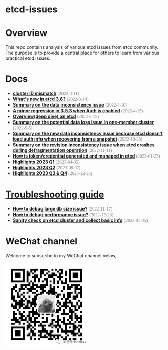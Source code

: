 etcd-issues 
======
# Overview
This repo contains analysis of various etcd issues from etcd community. The purpose is to provide a central place for others to learn from various practical etcd issues.

# Docs
- **[cluster ID mismatch](docs/cluster_id_mismatch.md)** <span style="color: #808080; font-family: Babas; font-size: 1em;">(2022-3-11)</span>
- **[What's new in etcd 3.6?](docs/what_is_new_in_etcd_3_6.md)** <span style="color: #808080; font-family: Babas; font-size: 1em;">(2022-3-14)</span>
- **[Summary on the data inconsistency issue](issues/13766)** <span style="color: #808080; font-family: Babas; font-size: 1em;">(2022-4-10)</span>
- **[A minor regression in 3.5.3 when Auth is enabled](issues/13937)** <span style="color: #808080; font-family: Babas; font-size: 1em;">(2022-4-15)</span>
- **[Overview(deep dive) on etcd](docs/cncf_storage_tag_etcd.md)** <span style="color: #808080; font-family: Babas; font-size: 1em;">(2022-6-15)</span>
- **[Summary on the potential data loss issue in one-member cluster](issues/14370)** <span style="color: #808080; font-family: Babas; font-size: 1em;">(2022-9-5)</span>
- **[Summary on the new data inconsistency issue because etcd doesn't load auth info when recovering from a snapshot](issues/14571)** <span style="color: #808080; font-family: Babas; font-size: 1em;">(2022-10-28)</span>
- **[Summary on the revision inconsistency issue when etcd crashes during defragmentation operation](issues/revision_inconsistency)** <span style="color: #808080; font-family: Babas; font-size: 1em;">(2022-11-11)</span>
- **[How is token/credential generated and managed in etcd](docs/token_management.md)** <span style="color: #808080; font-family: Babas; font-size: 1em;">(2023-01-23)</span>
- **[Highlights 2023 Q1](docs/highlights_2023_q1.md)** <span style="color: #808080; font-family: Babas; font-size: 1em;">(2023-04-05)</span>
- **[Highlights 2023 Q2](docs/highlights_2023_q2.md)** <span style="color: #808080; font-family: Babas; font-size: 1em;">(2023-08-07)</span>
- **[Highlights 2023 Q3 & Q4](docs/highlights_2023_q3_q4.md)** <span style="color: #808080; font-family: Babas; font-size: 1em;">(2023-12-25)</span>

# [Troubleshooting guide](docs/troubleshooting/README.md)
- **[How to debug large db size issue?](docs/troubleshooting/how_to_debug_large_db_size_issue.md)** <span style="color: #808080; font-family: Babas; font-size: 1em;">(2022-11-17)</span>
- **[How to debug performance issue?](docs/troubleshooting/how_to_debug_performance_issue.md)** <span style="color: #808080; font-family: Babas; font-size: 1em;">(2022-12-23)</span>
- **[Sanity check on etcd cluster and collect basic info](docs/troubleshooting/sanity_check_and_collect_basic_info.md)** <span style="color: #808080; font-family: Babas; font-size: 1em;">(2023-01-05)</span>

# WeChat channel
Welcome to subscribe to my WeChat channel below,

![WeChat Channel](wechat/wechat_channel.jpeg)
